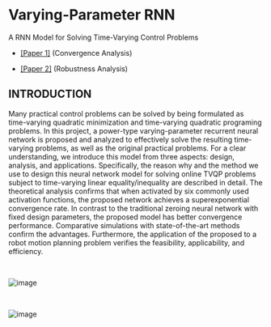 # Varying-Parameter RNN
A RNN Model for Solving Time-Varying Control Problems

- [[Paper 1]](https://ieeexplore.ieee.org/document/8589008) (Convergence Analysis)

- [[Paper 2]](https://ieeexplore.ieee.org/document/8463509) (Robustness Analysis)


INTRODUCTION
-----
Many practical control problems can be solved by being formulated as time-varying quadratic minimization and time-varying quadratic programing problems. In this project, a power-type varying-parameter recurrent neural network is proposed and analyzed to effectively solve the resulting time-varying problems, as well as the original practical problems. For a clear understanding, we introduce this model from three aspects: design, analysis, and applications. Specifically, the reason why and the method we use to design this neural network model for solving online TVQP problems subject to time-varying linear equality/inequality are described in detail. The theoretical analysis confirms that when activated by six commonly used activation functions, the proposed network achieves a superexponential convergence rate. In contrast to the traditional zeroing neural network with fixed design parameters, the proposed model has better convergence performance. Comparative simulations with state-of-the-art methods confirm the advantages. Furthermore, the application of the proposed to a robot motion planning problem verifies the feasibility, applicability, and efficiency.

<br>

![image](https://github.com/ldkong1205/Varying-Parameter-RNN/blob/master/image/network.jpg)

<br>

![image](https://github.com/ldkong1205/Varying-Parameter-RNN/blob/master/image/Kinova.jpg)

<br>
